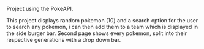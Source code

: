 Project using the PokeAPI. 

This project displays random pokemon (10) and a search option for the user to search any pokemon, i can then add them to a team which is displayed in the side burger bar. 
Second page shows every pokemon, split into their respective generations with a drop down bar. 
